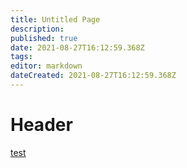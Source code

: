 ```yaml
---
title: Untitled Page
description: 
published: true
date: 2021-08-27T16:12:59.368Z
tags: 
editor: markdown
dateCreated: 2021-08-27T16:12:59.368Z
---
```


# Header
[test](https://nas:5001/sharing/HiFc0angl)